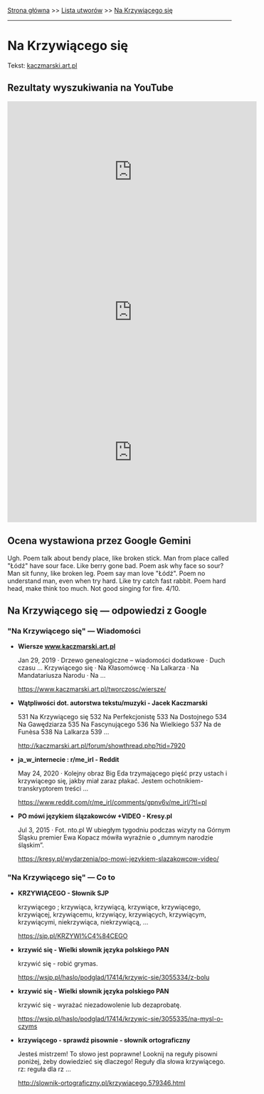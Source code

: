 [Strona główna](../index.md) >> [Lista utworów](../list.md) >> [Na Krzywiącego się](317.md)

---

# Na Krzywiącego się

Tekst: [kaczmarski.art.pl](https://www.kaczmarski.art.pl/tworczosc/wiersze/na-krzywiacego-sie/)

## Rezultaty wyszukiwania na YouTube

<iframe width="560" height="315" src="https://www.youtube.com/embed/1yrgpOH3s1U?si=IdontcarewhotheIRSsendsImnotpayingtaxes" title="YouTube video player" frameborder="0" allow="accelerometer; autoplay; clipboard-write; encrypted-media; gyroscope; picture-in-picture; web-share" referrerpolicy="strict-origin-when-cross-origin" allowfullscreen></iframe>

<iframe width="560" height="315" src="https://www.youtube.com/embed/gxBqxAa5h6s?si=IdontcarewhotheIRSsendsImnotpayingtaxes" title="YouTube video player" frameborder="0" allow="accelerometer; autoplay; clipboard-write; encrypted-media; gyroscope; picture-in-picture; web-share" referrerpolicy="strict-origin-when-cross-origin" allowfullscreen></iframe>

<iframe width="560" height="315" src="https://www.youtube.com/embed/KssVd4HRjig?si=IdontcarewhotheIRSsendsImnotpayingtaxes" title="YouTube video player" frameborder="0" allow="accelerometer; autoplay; clipboard-write; encrypted-media; gyroscope; picture-in-picture; web-share" referrerpolicy="strict-origin-when-cross-origin" allowfullscreen></iframe>

## Ocena wystawiona przez Google Gemini

Ugh. Poem talk about bendy place, like broken stick. Man from place called "Łódź" have sour face. Like berry gone bad. Poem ask why face so sour? Man sit funny, like broken leg. Poem say man love "Łódź". Poem no understand man, even when try hard. Like try catch fast rabbit. Poem hard head, make think too much. Not good singing for fire. 4/10.


## Na Krzywiącego się — odpowiedzi z Google

### "Na Krzywiącego się" — Wiadomości

- **Wiersze www.kaczmarski.art.pl**

    Jan 29, 2019  ·  Drzewo genealogiczne – wiadomości dodatkowe · Duch czasu ... Krzywiącego się · Na Kłasomówcę · Na Lalkarza · Na Mandatariusza Narodu · Na ... 

   <https://www.kaczmarski.art.pl/tworczosc/wiersze/>
- **Wątpliwości dot. autorstwa tekstu/muzyki - Jacek Kaczmarski**

    531 Na Krzywiącego się 532 Na Perfekcjonistę 533 Na Dostojnego 534 Na Gawędziarza 535 Na Fascynującego 536 Na Wielkiego 537 Na de Funèsa 538 Na Lalkarza 539 ... 

   <http://kaczmarski.art.pl/forum/showthread.php?tid=7920>
- **ja_w_internecie : r/me_irl - Reddit**

    May 24, 2020  ·  Kolejny obraz Big Eda trzymającego pięść przy ustach i krzywiącego się, jakby miał zaraz płakać. Jestem ochotnikiem-transkryptorem treści ... 

   <https://www.reddit.com/r/me_irl/comments/gpnv6v/me_irl/?tl=pl>
- **PO mówi językiem ślązakowców +VIDEO - Kresy.pl**

    Jul 3, 2015  ·  Fot. nto.pl W ubiegłym tygodniu podczas wizyty na Górnym Śląsku premier Ewa Kopacz mówiła wyraźnie o „dumnym narodzie śląskim”. 

   <https://kresy.pl/wydarzenia/po-mowi-jezykiem-slazakowcow-video/>

### "Na Krzywiącego się" — Co to

- **KRZYWIĄCEGO - Słownik SJP**

    krzywiącego ; krzywiąca, krzywiącą, krzywiące, krzywiącego, krzywiącej, krzywiącemu, krzywiący, krzywiących, krzywiącym, krzywiącymi, niekrzywiąca, niekrzywiącą, ... 

   <https://sjp.pl/KRZYWI%C4%84CEGO>
- **krzywić się - Wielki słownik języka polskiego PAN**

    krzywić się - robić grymas. 

   <https://wsjp.pl/haslo/podglad/17414/krzywic-sie/3055334/z-bolu>
- **krzywić się - Wielki słownik języka polskiego PAN**

    krzywić się - wyrażać niezadowolenie lub dezaprobatę. 

   <https://wsjp.pl/haslo/podglad/17414/krzywic-sie/3055335/na-mysl-o-czyms>
- **krzywiącego - sprawdź pisownie - słownik ortograficzny**

    Jesteś mistrzem! To słowo jest poprawne! Looknij na reguły pisowni poniżej, żeby dowiedzieć się dlaczego! Reguły dla słowa krzywiącego. rz: reguła dla rz ... 

   <http://slownik-ortograficzny.pl/krzywiacego,579346.html>


